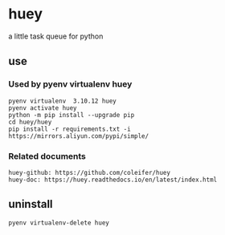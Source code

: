 # huey

a little task queue for python

## use

### Used by pyenv virtualenv huey

    pyenv virtualenv  3.10.12 huey
    pyenv activate huey
    python -m pip install --upgrade pip
    cd huey/huey
    pip install -r requirements.txt -i https://mirrors.aliyun.com/pypi/simple/

### Related documents

    huey-github: https://github.com/coleifer/huey
    huey-doc: https://huey.readthedocs.io/en/latest/index.html

## uninstall

    pyenv virtualenv-delete huey
